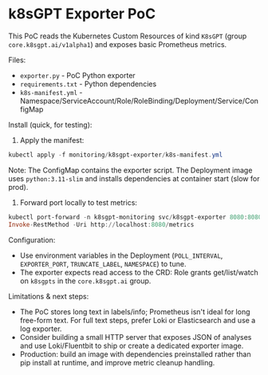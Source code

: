 # k8sGPT Exporter PoC

This PoC reads the Kubernetes Custom Resources of kind `K8sGPT` (group `core.k8sgpt.ai/v1alpha1`) and exposes basic Prometheus metrics.

Files:

- `exporter.py` - PoC Python exporter
- `requirements.txt` - Python dependencies
- `k8s-manifest.yml` - Namespace/ServiceAccount/Role/RoleBinding/Deployment/Service/ConfigMap

Install (quick, for testing):

1. Apply the manifest:

```powershell
kubectl apply -f monitoring/k8sgpt-exporter/k8s-manifest.yml
```

Note: The ConfigMap contains the exporter script. The Deployment image uses `python:3.11-slim` and installs dependencies at container start (slow for prod).

1. Forward port locally to test metrics:

```powershell
kubectl port-forward -n k8sgpt-monitoring svc/k8sgpt-exporter 8080:8080
Invoke-RestMethod -Uri http://localhost:8080/metrics
```

Configuration:

- Use environment variables in the Deployment (`POLL_INTERVAL`, `EXPORTER_PORT`, `TRUNCATE_LABEL`, `NAMESPACE`) to tune.
- The exporter expects read access to the CRD: Role grants get/list/watch on `k8sgpts` in the `core.k8sgpt.ai` group.

Limitations & next steps:

- The PoC stores long text in labels/info; Prometheus isn't ideal for long free-form text. For full text steps, prefer Loki or Elasticsearch and use a log exporter.
- Consider building a small HTTP server that exposes JSON of analyses and use Loki/Fluentbit to ship or create a dedicated exporter image.
- Production: build an image with dependencies preinstalled rather than pip install at runtime, and improve metric cleanup handling.
